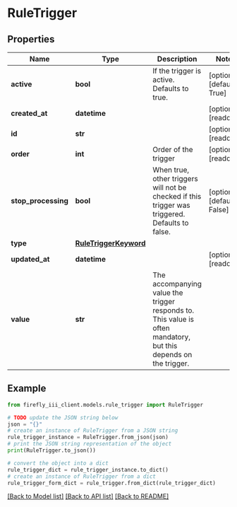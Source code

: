 # RuleTrigger


## Properties

Name | Type | Description | Notes
------------ | ------------- | ------------- | -------------
**active** | **bool** | If the trigger is active. Defaults to true. | [optional] [default to True]
**created_at** | **datetime** |  | [optional] [readonly] 
**id** | **str** |  | [optional] [readonly] 
**order** | **int** | Order of the trigger | [optional] [readonly] 
**stop_processing** | **bool** | When true, other triggers will not be checked if this trigger was triggered. Defaults to false. | [optional] [default to False]
**type** | [**RuleTriggerKeyword**](RuleTriggerKeyword.md) |  | 
**updated_at** | **datetime** |  | [optional] [readonly] 
**value** | **str** | The accompanying value the trigger responds to. This value is often mandatory, but this depends on the trigger. | 

## Example

```python
from firefly_iii_client.models.rule_trigger import RuleTrigger

# TODO update the JSON string below
json = "{}"
# create an instance of RuleTrigger from a JSON string
rule_trigger_instance = RuleTrigger.from_json(json)
# print the JSON string representation of the object
print(RuleTrigger.to_json())

# convert the object into a dict
rule_trigger_dict = rule_trigger_instance.to_dict()
# create an instance of RuleTrigger from a dict
rule_trigger_form_dict = rule_trigger.from_dict(rule_trigger_dict)
```
[[Back to Model list]](../README.md#documentation-for-models) [[Back to API list]](../README.md#documentation-for-api-endpoints) [[Back to README]](../README.md)


